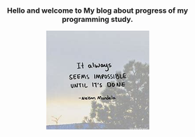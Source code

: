 <div style="text-align: center;">
 
### Hello and welcome to My blog about progress of my programming study. 

![Image](images/mandera.jpg)
</div>

 
